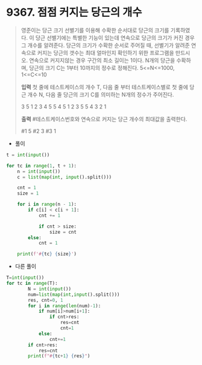 # 9367. 점점 커지는 당근의 개수

> 영준이는 당근 크기 선별기를 이용해 수확한 순서대로 당근의 크기를 기록하였다. 이 당근 선별기에는 특별한 기능이 있는데 연속으로 당근의 크기가 커진 경우 그 개수를 알려준다. 당근의 크기가 수확한 순서로 주어질 때, 선별기가 알려준 연속으로 커지는 당근의 갯수는 최대 얼마인지 확인하기 위한 프로그램을 만드시오. 연속으로 커지지않는 경우 구간의 최소 길이는 1이다.
> N개의 당근을 수확하며, 당근의 크기 C는 1부터 10까지의 정수로 정해진다.
> 5<=N<=1000, 1<=C<=10
>
> **입력**
> 첫 줄에 테스트케이스의 개수 T, 다음 줄 부터 테스트케이스별로 첫 줄에 당근 개수 N, 다음 줄 당근의 크기 C를 의미하는 N개의 정수가 주어진다.
>
> 3
> 5
> 1 2 3 4 5
> 5
> 4 5 1 2 3
> 5
> 5 4 3 2 1
>
> **출력**
> \#테스트케이스번호와 연속으로 커지는 당근 개수의 최대값을 출력한다.
>
> \#1 5
> \#2 3
> \#3 1

- 풀이

```python
t = int(input())

for tc in range(1, t + 1):
    n = int(input())
    c = list(map(int, input().split()))

    cnt = 1
    size = 1

    for i in range(n - 1):
        if c[i] < c[i + 1]:
            cnt += 1

            if cnt > size:
                size = cnt
        else:
            cnt = 1

    print(f'#{tc} {size}')
```

- 다른 풀이

```python
T=int(input())
for tc in range(T):
        N = int(input())
        num=list(map(int,input().split()))
        res, cnt=0, 1
        for i in range(len(num)-1):
            if num[i]>num[i+1]:
                if cnt>res:
                    res=cnt
                    cnt=1
            else:
                cnt+=1
        if cnt>res:
            res=cnt
        print(f"#{tc+1} {res}")
```

